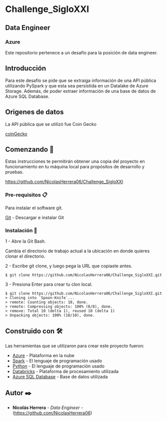 # Challenge_SigloXXI
## Data Engineer
### Azure

Este repositorio pertenece a un desafío para la posición de data engineer. 

## **Introducción**

Para este desafío se pide que se extraiga información de una API pública utilizando PySpark 
y que esta sea persistida en un Datalake de Azure Storage. 
Además, de poder extraer información de una base de datos de Azure SQL Database. 

## Origenes de datos

La API pública que se utilizó fue Coin Gecko

[coinGecko](https://www.coingecko.com/api/documentation) 

## Comenzando 🚀

Estas instrucciones te permitirán obtener una copia del proyecto en funcionamiento en tu máquina local para propósitos de desarrollo y pruebas.

https://github.com/NicolasHerrera06/Challenge_SigloXXI


### Pre-requisitos 📋

Para instalar el software git.

[Git](https://git-scm.com/downloads) - Descargar e instalar Git

### Instalación 🔧

1 - Abre la Git Bash.

Cambia el directorio de trabajo actual a la ubicación en donde quieres clonar el directorio.

2 - Escribe git clone, y luego pega la URL que copiaste antes.

```
$ git clone https://github.com/NicolasHerrera06/Challenge_SigloXXI.git
```

3 - Presiona Enter para crear tu clon local.

```
$ git clone https://github.com/NicolasHerrera06/Challenge_SigloXXI.git
> Cloning into `Spoon-Knife`...
> remote: Counting objects: 10, done.
> remote: Compressing objects: 100% (8/8), done.
> remove: Total 10 (delta 1), reused 10 (delta 1)
> Unpacking objects: 100% (10/10), done.
```


## Construido con 🛠️

Las herramientas que se utilizaron para crear este  proyecto fueron:


* [Azure](https://azure.microsoft.com/es-es/) - Plataforma en la nube
* [Spark](https://spark.apache.org/docs/latest/api/python/index.html) - El lenguaje de programación usado
* [Python](https://www.python.org/) - El lenguaje de programación usado
* [Databricks](https://azure.microsoft.com/es-es/products/databricks) - Plataforma de procesamiento utilizada
* [Azure SQL Database](https://azure.microsoft.com/en-us/products/azure-sql/database) - Base de datos utilizada

## Autor ✒️
* **Nicolás Herrera** - *Data Engineer* - (https://github.com/NicolasHerrera06)
